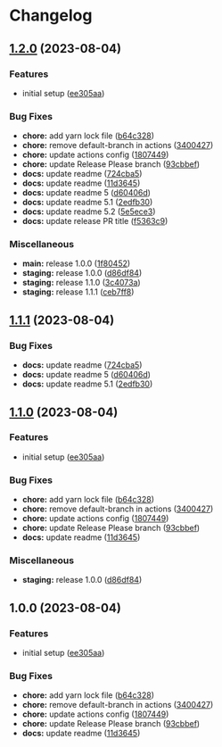 # Changelog

## [1.2.0](https://github.com/Temu4/test-release/compare/v1.1.2...v1.2.0) (2023-08-04)


### Features

* initial setup ([ee305aa](https://github.com/Temu4/test-release/commit/ee305aa6392af81c4324e77d852cbf35dd85832e))


### Bug Fixes

* **chore:** add yarn lock file ([b64c328](https://github.com/Temu4/test-release/commit/b64c32831c8b14c65bb94eca2110cdb0f834a0b6))
* **chore:** remove default-branch in actions ([3400427](https://github.com/Temu4/test-release/commit/34004272787904596b0726e3236183fcb473ed1f))
* **chore:** update actions config ([1807449](https://github.com/Temu4/test-release/commit/18074490a5541ccc1d810fdb36d73a73014b2826))
* **chore:** update Release Please branch ([93cbbef](https://github.com/Temu4/test-release/commit/93cbbefc7605c5a92d0b27726b1ec5ccdcae167b))
* **docs:** update readme ([724cba5](https://github.com/Temu4/test-release/commit/724cba528e68073d08d2d0a94c260e59fe6e229d))
* **docs:** update readme ([11d3645](https://github.com/Temu4/test-release/commit/11d3645e042bdb30f09e879e45fcd8dad44b2545))
* **docs:** update readme 5 ([d60406d](https://github.com/Temu4/test-release/commit/d60406d2bcb95c09b24dc9639002e5d10ed1f1e4))
* **docs:** update readme 5.1 ([2edfb30](https://github.com/Temu4/test-release/commit/2edfb30ebf43e45e6e29f78fbc701e9c90941f17))
* **docs:** update readme 5.2 ([5e5ece3](https://github.com/Temu4/test-release/commit/5e5ece352f9b47864fd7ca529e534403724d976a))
* **docs:** update release PR title ([f5363c9](https://github.com/Temu4/test-release/commit/f5363c9490076afb991b47282fd9bb75eceea319))


### Miscellaneous

* **main:** release 1.0.0 ([1f80452](https://github.com/Temu4/test-release/commit/1f8045263d981f639affe100d38910a1cfa3f998))
* **staging:** release 1.0.0 ([d86df84](https://github.com/Temu4/test-release/commit/d86df84a4ce28d4546b7635e025dffa5ae7ee9d8))
* **staging:** release 1.1.0 ([3c4073a](https://github.com/Temu4/test-release/commit/3c4073a11b96920c8ecd89f821ce8ec1496e9415))
* **staging:** release 1.1.1 ([ceb7ff8](https://github.com/Temu4/test-release/commit/ceb7ff8bd498b7609343939cc5b3f0b71e2cbb13))

## [1.1.1](https://github.com/Temu4/test-release/compare/v1.1.0...v1.1.1) (2023-08-04)

### Bug Fixes

- **docs:** update readme ([724cba5](https://github.com/Temu4/test-release/commit/724cba528e68073d08d2d0a94c260e59fe6e229d))
- **docs:** update readme 5 ([d60406d](https://github.com/Temu4/test-release/commit/d60406d2bcb95c09b24dc9639002e5d10ed1f1e4))
- **docs:** update readme 5.1 ([2edfb30](https://github.com/Temu4/test-release/commit/2edfb30ebf43e45e6e29f78fbc701e9c90941f17))

## [1.1.0](https://github.com/Temu4/test-release/compare/v1.0.0...v1.1.0) (2023-08-04)

### Features

- initial setup ([ee305aa](https://github.com/Temu4/test-release/commit/ee305aa6392af81c4324e77d852cbf35dd85832e))

### Bug Fixes

- **chore:** add yarn lock file ([b64c328](https://github.com/Temu4/test-release/commit/b64c32831c8b14c65bb94eca2110cdb0f834a0b6))
- **chore:** remove default-branch in actions ([3400427](https://github.com/Temu4/test-release/commit/34004272787904596b0726e3236183fcb473ed1f))
- **chore:** update actions config ([1807449](https://github.com/Temu4/test-release/commit/18074490a5541ccc1d810fdb36d73a73014b2826))
- **chore:** update Release Please branch ([93cbbef](https://github.com/Temu4/test-release/commit/93cbbefc7605c5a92d0b27726b1ec5ccdcae167b))
- **docs:** update readme ([11d3645](https://github.com/Temu4/test-release/commit/11d3645e042bdb30f09e879e45fcd8dad44b2545))

### Miscellaneous

- **staging:** release 1.0.0 ([d86df84](https://github.com/Temu4/test-release/commit/d86df84a4ce28d4546b7635e025dffa5ae7ee9d8))

## 1.0.0 (2023-08-04)

### Features

- initial setup ([ee305aa](https://github.com/Temu4/test-release/commit/ee305aa6392af81c4324e77d852cbf35dd85832e))

### Bug Fixes

- **chore:** add yarn lock file ([b64c328](https://github.com/Temu4/test-release/commit/b64c32831c8b14c65bb94eca2110cdb0f834a0b6))
- **chore:** remove default-branch in actions ([3400427](https://github.com/Temu4/test-release/commit/34004272787904596b0726e3236183fcb473ed1f))
- **chore:** update actions config ([1807449](https://github.com/Temu4/test-release/commit/18074490a5541ccc1d810fdb36d73a73014b2826))
- **chore:** update Release Please branch ([93cbbef](https://github.com/Temu4/test-release/commit/93cbbefc7605c5a92d0b27726b1ec5ccdcae167b))
- **docs:** update readme ([11d3645](https://github.com/Temu4/test-release/commit/11d3645e042bdb30f09e879e45fcd8dad44b2545))
